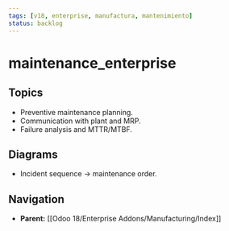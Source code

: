 ```yaml
---
tags: [v18, enterprise, manufactura, mantenimiento]
status: backlog
---
```

# maintenance_enterprise

## Topics
- Preventive maintenance planning.
- Communication with plant and MRP.
- Failure analysis and MTTR/MTBF.

## Diagrams
- Incident sequence -> maintenance order.








## Navigation
- **Parent:** [[Odoo 18/Enterprise Addons/Manufacturing/Index]]
